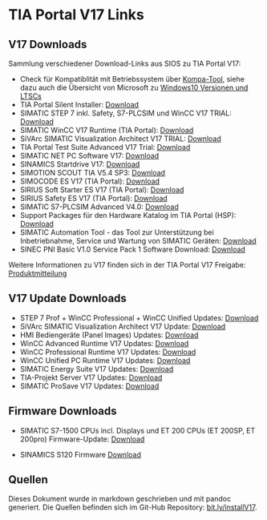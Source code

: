 # TIA Portal V17 Links
## V17 Downloads

Sammlung verschiedener Download-Links aus SIOS zu TIA Portal V17:

- Check für Kompatiblität mit Betriebssystem über [Kompa-Tool](https://support.industry.siemens.com/kompatool/pages/main/index.jsf), siehe dazu auch die Übersicht von Microsoft zu [Windows10 Versionen und LTSCs](https://docs.microsoft.com/de-de/windows/whats-new/ltsc/)
- TIA Portal Silent Installer: [Download](https://support.industry.siemens.com/cs/ww/de/view/109477685)
- SIMATIC STEP 7 inkl. Safety, S7-PLCSIM und WinCC V17 TRIAL: [Download](
https://support.industry.siemens.com/cs/de/de/view/109784440)
- SIMATIC WinCC V17 Runtime (TIA Portal): [Download](
https://support.industry.siemens.com/cs/de/de/view/109793105)
- SiVArc SIMATIC Visualization Architect V17 TRIAL: [Download](
https://support.industry.siemens.com/cs/de/de/view/109792355)
- TIA Portal Test Suite Advanced V17 Trial: [Download](
https://support.industry.siemens.com/cs/de/de/view/109793099)
- SIMATIC NET PC Software V17: [Download](
https://support.industry.siemens.com/cs/de/de/view/109798403)
- SINAMICS Startdrive V17: [Download](
https://support.industry.siemens.com/cs/de/de/view/109794362)
- SIMOTION SCOUT TIA V5.4 SP3: [Download](https://support.industry.siemens.com/cs/de/de/view/109801441)
- SIMOCODE ES V17 (TIA Portal): [Download](https://support.industry.siemens.com/cs/de/de/view/109793078)
- SIRIUS Soft Starter ES V17 (TIA Portal): [Download](https://support.industry.siemens.com/cs/de/de/view/109793076)
- SIRIUS Safety ES V17 (TIA Portal): [Download](https://support.industry.siemens.com/cs/de/de/view/109793090)
- SIMATIC S7-PLCSIM Advanced V4.0: [Download](
https://support.industry.siemens.com/cs/de/de/view/109795016)
- Support Packages für den Hardware Katalog im TIA Portal (HSP): [Download](
https://support.industry.siemens.com/cs/de/de/view/72341852)
- SIMATIC Automation Tool - das Tool zur Unterstützung bei Inbetriebnahme, Service und Wartung von SIMATIC Geräten:  [Download](https://support.industry.siemens.com/cs/ww/de/view/98161300)
- SINEC PNI Basic V1.0 Service Pack 1 Software Download: [Download](https://support.industry.siemens.com/cs/ww/de/view/109776941)

Weitere Informationen zu V17 finden sich in der TIA Portal V17 Freigabe: [Produktmitteilung](https://support.industry.siemens.com/cs/de/de/view/109784438)

## V17 Update Downloads

- STEP 7 Prof + WinCC Professional + WinCC Unified Updates: [Download](https://support.industry.siemens.com/cs/ww/de/view/109784441)
- SiVArc SIMATIC Visualization Architect V17 Update: [Download](https://support.industry.siemens.com/cs/de/de/view/109792356)
- HMI Bediengeräte (Panel Images) Updates: [Download](https://support.industry.siemens.com/cs/ww/de/view/109746530)
- WinCC Advanced Runtime V17 Updates: [Download](https://support.industry.siemens.com/cs/ww/de/view/109800912)
- WinCC Professional Runtime V17 Updates: [Download](https://support.industry.siemens.com/cs/ww/de/view/109800913)
- WinCC Unified PC Runtime V17 Updates: [Download](https://support.industry.siemens.com/cs/ww/de/view/109792166)
- SIMATIC Energy Suite V17 Updates: [Download](https://support.industry.siemens.com/cs/ww/de/view/109792371)
- TIA-Projekt Server V17 Updates: [Download](https://support.industry.siemens.com/cs/ww/de/view/109800915) 
- SIMATIC ProSave V17 Updates: [Download](https://support.industry.siemens.com/cs/ww/de/view/10347815) 

## Firmware Downloads
- SIMATIC S7-1500 CPUs incl. Displays und ET 200 CPUs (ET 200SP, ET 200pro) Firmware-Update: [Download](
https://support.industry.siemens.com/cs/de/de/view/109478459)

- SINAMICS S120 Firmware [Download](https://support.industry.siemens.com/cs/ww/de/view/109780844)

## Quellen
Dieses Dokument wurde in markdown geschrieben und mit pandoc generiert. Die Quellen befinden sich im Git-Hub Repository: [bit.ly/installV17](https://bit.ly/installV17).
